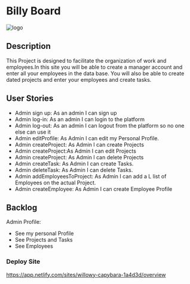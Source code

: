 # Billy Board
![logo](https://user-images.githubusercontent.com/96908140/224445468-8fb56847-c9cb-4e2c-baba-08ad5c59f0e8.png)


## Description
This Project is designed to facilitate the organization of work and employees.In this site you will be able to create a manager account and enter all your employees in the data base.
You will also be able to create dated projects and enter your employees and create tasks.

## User Stories
- Admin sign up: As an admin I can sign up
- Admin log-in: As an admin I can login to the platform
- Admin log-out: As an admin I can logout from the platform so no one else can use it
- Admin editProfile: As Admin I can edit my Personal Profile.
- Admin createProject: As Admin I can create Projects
- Admin createProject:As Admin I can edit Projects
- Admin createProject: As Admin I can delete Projects
- Admin createTask: As Admin I can create Tasks.
- Admin deleteTask: As Admin I can delete Tasks.
- Admin addEmployeesToProject: As Admin I can add a L   list of Employees on the actual Project.
- Admin createEmployee: As Admin I can create Employee Profile

## Backlog

Admin Profile:
- See my personal Profile
- See Projects and Tasks
- See Employees

### Deploy Site
https://app.netlify.com/sites/willowy-capybara-1a4d3d/overview

